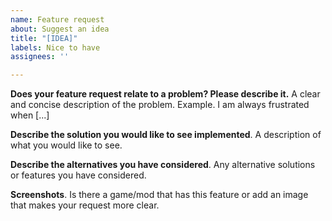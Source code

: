 ```yaml
---
name: Feature request
about: Suggest an idea
title: "[IDEA]"
labels: Nice to have
assignees: ''

---
```


**Does your feature request relate to a problem? Please describe it.**
A clear and concise description of the problem. Example. I am always frustrated when [...]

**Describe the solution you would like to see implemented**.
A description of what you would like to see.

**Describe the alternatives you have considered**.
Any alternative solutions or features you have considered.

**Screenshots**.
Is there a game/mod that has this feature or add an image that makes your request more clear.
